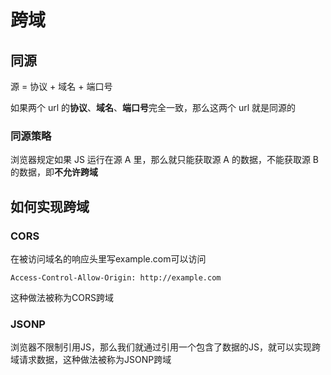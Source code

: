 # 跨域

## 同源

源 = 协议 + 域名 + 端口号

如果两个 url 的**协议**、**域名**、**端口号**完全一致，那么这两个 url 就是同源的

### 同源策略

浏览器规定如果 JS 运行在源 A 里，那么就只能获取源 A 的数据，不能获取源 B 的数据，即**不允许跨域**

## 如何实现跨域

### CORS


在被访问域名的响应头里写example.com可以访问

```
Access-Control-Allow-Origin: http://example.com
```

这种做法被称为CORS跨域

### JSONP

浏览器不限制引用JS，那么我们就通过引用一个包含了数据的JS，就可以实现跨域请求数据，这种做法被称为JSONP跨域
